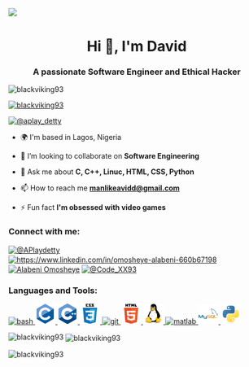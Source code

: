 ![](https://encrypted-tbn0.gstatic.com/images?q=tbn:ANd9GcRq-NGi8DM8IjLIhfi3aRg5XYOkpTEJgJ5q4Q&usqp=CAU)

<h1 align="center">Hi 👋, I'm David</h1>
<h3 align="center">A passionate Software Engineer and Ethical Hacker</h3>

<p align="left"> <img src="https://komarev.com/ghpvc/?username=blackviking93&label=Profile%20views&color=0e75b6&style=flat" alt="blackviking93" /> </p>

<p align="left"> <a href="https://github.com/ryo-ma/github-profile-trophy"><img src="https://github-profile-trophy.vercel.app/?username=blackviking93" alt="blackviking93" /></a> </p>

<p align="left"> <a href="https://twitter.com/@aplay_detty" target="blank"><img src="https://img.shields.io/twitter/follow/@aplay_detty?logo=twitter&style=for-the-badge" alt="@aplay_detty" /></a> </p>

- 🌍  I'm based in Lagos, Nigeria

- 👯 I’m looking to collaborate on **Software Engineering**

- 💬 Ask me about **C, C++, Linuc, HTML, CSS, Python**

- 📫 How to reach me **manlikeavidd@gmail.com**

- ⚡ Fun fact **I'm obsessed with video games**

<h3 align="left">Connect with me:</h3>
<p align="left">
<a href="https://twitter.com/@APlaydetty" target="blank"><img align="center" src="https://raw.githubusercontent.com/rahuldkjain/github-profile-readme-generator/master/src/images/icons/Social/twitter.svg" alt="@APlaydetty" height="30" width="40" /></a>
<a href="https://www.linkedin.com/in/omosheye-alabeni-660b67198" target="blank"><img align="center" src="https://raw.githubusercontent.com/rahuldkjain/github-profile-readme-generator/master/src/images/icons/Social/linked-in-alt.svg" alt="https://www.linkedin.com/in/omosheye-alabeni-660b67198" height="30" width="40" /></a>
<a href="https://fb.com/Alabeni Omosheye" target="blank"><img align="center" src="https://raw.githubusercontent.com/rahuldkjain/github-profile-readme-generator/master/src/images/icons/Social/facebook.svg" alt="Alabeni Omosheye" height="30" width="40" /></a>
<a href="https://youtube.com/@Code_XX93" target="blank"><img align="center" src="https://raw.githubusercontent.com/rahuldkjain/github-profile-readme-generator/master/src/images/icons/Social/youtube.svg" alt="@Code_XX93" height="30" width="40" /></a>
</p>

<h3 align="left">Languages and Tools:</h3>
<p align="left"> <a href="https://www.gnu.org/software/bash/" target="_blank" rel="noreferrer"> <img src="https://www.vectorlogo.zone/logos/gnu_bash/gnu_bash-icon.svg" alt="bash" width="40" height="40"/> </a> <a href="https://www.cprogramming.com/" target="_blank" rel="noreferrer"> <img src="https://raw.githubusercontent.com/devicons/devicon/master/icons/c/c-original.svg" alt="c" width="40" height="40"/> </a> <a href="https://www.w3schools.com/cpp/" target="_blank" rel="noreferrer"> <img src="https://raw.githubusercontent.com/devicons/devicon/master/icons/cplusplus/cplusplus-original.svg" alt="cplusplus" width="40" height="40"/> </a> <a href="https://www.w3schools.com/css/" target="_blank" rel="noreferrer"> <img src="https://raw.githubusercontent.com/devicons/devicon/master/icons/css3/css3-original-wordmark.svg" alt="css3" width="40" height="40"/> </a> <a href="https://git-scm.com/" target="_blank" rel="noreferrer"> <img src="https://www.vectorlogo.zone/logos/git-scm/git-scm-icon.svg" alt="git" width="40" height="40"/> </a> <a href="https://www.w3.org/html/" target="_blank" rel="noreferrer"> <img src="https://raw.githubusercontent.com/devicons/devicon/master/icons/html5/html5-original-wordmark.svg" alt="html5" width="40" height="40"/> </a> <a href="https://www.linux.org/" target="_blank" rel="noreferrer"> <img src="https://raw.githubusercontent.com/devicons/devicon/master/icons/linux/linux-original.svg" alt="linux" width="40" height="40"/> </a> <a href="https://www.mathworks.com/" target="_blank" rel="noreferrer"> <img src="https://upload.wikimedia.org/wikipedia/commons/2/21/Matlab_Logo.png" alt="matlab" width="40" height="40"/> </a> <a href="https://www.mysql.com/" target="_blank" rel="noreferrer"> <img src="https://raw.githubusercontent.com/devicons/devicon/master/icons/mysql/mysql-original-wordmark.svg" alt="mysql" width="40" height="40"/> </a> <a href="https://www.python.org" target="_blank" rel="noreferrer"> <img src="https://raw.githubusercontent.com/devicons/devicon/master/icons/python/python-original.svg" alt="python" width="40" height="40"/> </a> </p>

<p><img align="left" src="https://github-readme-stats.vercel.app/api/top-langs?username=blackviking93&show_icons=true&locale=en&layout=compact" alt="blackviking93" /></p>

<p>&nbsp;<img align="center" src="https://github-readme-stats.vercel.app/api?username=blackviking93&show_icons=true&locale=en" alt="blackviking93" /></p>

<p><img align="center" src="https://github-readme-streak-stats.herokuapp.com/?user=blackviking93&" alt="blackviking93" /></p>
